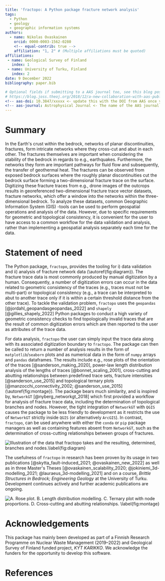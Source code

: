 ```yaml
---
title: 'fractopo: A Python package fracture network analysis'
tags:
  - Python
  - geology
  - geographic information systems
authors:
  - name: Nikolas Ovaskainen
    orcid: 0000-0003-1562-0280
    <!-- equal-contrib: true -->
    affiliation: "1, 2" # (Multiple affiliations must be quoted)
affiliations:
 - name: Geological Survey of Finland
   index: 1
 - name: University of Turku, Finland
   index: 2
date: 9 December 2022
bibliography: paper.bib

# Optional fields if submitting to a AAS journal too, see this blog post:
# https://blog.joss.theoj.org/2018/12/a-new-collaboration-with-aas-publishing
<!-- aas-doi: 10.3847/xxxxx <- update this with the DOI from AAS once you know it. -->
<!-- aas-journal: Astrophysical Journal <- The name of the AAS journal. -->
---
```


# Summary

In the Earth's crust within the bedrock, networks of planar discontinuities,
fractures, form intricate networks where they cross-cut and abut in each other.
The fractures themselves are important when considering the stability of the
bedrock in regards to e.g., earthquakes. Furthermore, the networks they form
are important pathways for fluid flow and subsequently, the transfer of
geothermal heat. The fractures can be observed from exposed bedrock surfaces
where the roughly planar discontinuities cut the bedrock surface forming a
two-dimensional fracture trace on the surface. Digitizing these fracture traces
from e.g., drone images of the outcrops results in georeferenced
two-dimensional fracture trace vector datasets, fracture networks, which offer
a window into the networks within the three-dimensional bedrock. To analyze
these datasets, common Geographic Information System (GIS) -tools can be used
to perform geospatial operations and analysis of the data. However, due to
specific requirements for geometric and topological consistency, it is
convenient for the user to have access to a common workflow for the data
validation and analysis, rather than implementing a geospatial analysis
separately each time for the data.

# Statement of need

The Python package, `fractopo`, provides the tooling for i) data validation and
ii) analysis of fracture network data (\autoref{fig:diagram}). The fracture
trace data is most commonly produced by manual digitization by a human.
Consequently, a number of digitization errors can occur in the data related to
geometric consistency of the traces (e.g., traces must not be multi-part) or
topological consistency (e.g., a trace can be interpreted to abut to another
trace only if it is within a certain threshold distance from the other trace).
To tackle the validation problem, `fractopo` uses the `geopandas`
[@jordahl_geopandasgeopandas_2022] and `shapely` [@gillies_shapely_2022] Python
packages to conduct a high variety of geometric consistency checks to find
topologically invalid traces that are the result of common digitization errors
which are then reported to the user as attributes of the trace data.

For data analysis, `fractopo`  the user can simply input the trace data along
with its associated digitization boundary to `fractopo`. The package can then
be called to return a number of analysis results in the form of
`matplotlib`/`seaborn` plots and as numerical data in the form of `numpy`
arrays and `pandas` dataframes. The results include e.g., rose plots of the
orientation of the traces [@sanderson_making_2020], power-law length
distribution analysis of the lengths of traces [@bonnet_scaling_2001],
cross-cutting and abutting relationships between predefined trace sets,
fracture intensities [@sanderson_use_2015] and topological ternary plots
[@manzocchi_connectivity_2002; @sanderson_use_2015] (\autoref{fig:montage}).
The package bears much similarity, and is inspired by, `NetworkGT`
[@nyberg_networkgt_2018] which first provided a workflow for analysis of
fracture trace data, including the determination of topological branches and
nodes. However, the tight integration of `NetworkGT` with `QGIS` causes the
package to be less friendly to development as it restricts the use of
`NetworkGT` strictly inside `QGIS` (or alternatively `ArcGIS`). In contrast,
`fractopo`, can be used anywhere with either the `conda` or `pip` package
managers as well as containing features absent from `NetworkGT`, such as the
determination of cross-cutting relationships between groups of fractures.

![Illustration of the data that `fractopo` takes and the
resulting, determined, branches and nodes.\label{fig:diagram}](figs/fractopo_2d_diagram.png)

The usefulness of `fractopo` in research has been proven by its usage in two
publications [@skytta_fault-induced_2021; @ovaskainen_new_2022] as well as in
three Master's Theses [@ovaskainen_scalability_2020;
@jokiniemi_3d-modelling_2021; @lauraeus_3d-modelling_2021] and on a course,
*Brittle Structures in Bedrock; Engineering Geology* at the University of
Turku. Development continues actively and further academic publications are
ongoing.

![A. Rose plot. B. Length distribution modelling.
C. Ternary plot with node proportions. D. Cross-cutting
and abutting relationships. \label{fig:montage}](figs/kb11_montage.png)

# Acknowledgements

This package has mainly been developed as part of a Finnish Research Programme
on Nuclear Waste Management (2019–2022) and Geological Survey of Finland funded
project, *KYT KARIKKO*. We acknowledge the funders for the opportunity to
develop this software.

# References
